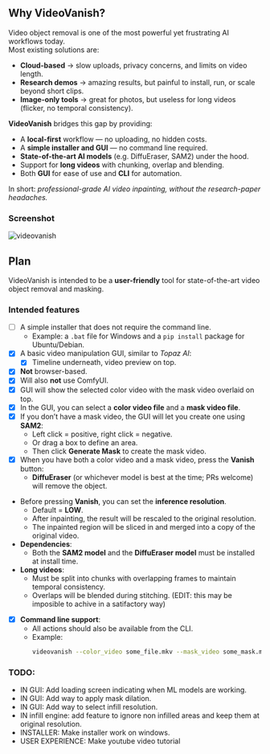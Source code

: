 ## Why VideoVanish?
Video object removal is one of the most powerful yet frustrating AI workflows today.  
Most existing solutions are:
- **Cloud-based** → slow uploads, privacy concerns, and limits on video length.  
- **Research demos** → amazing results, but painful to install, run, or scale beyond short clips.  
- **Image-only tools** → great for photos, but useless for long videos (flicker, no temporal consistency).  

**VideoVanish** bridges this gap by providing:
- A **local-first** workflow — no uploading, no hidden costs.  
- A **simple installer and GUI** — no command line required.  
- **State-of-the-art AI models** (e.g. DiffuEraser, SAM2) under the hood.  
- Support for **long videos** with chunking, overlap and blending.
- Both **GUI** for ease of use and **CLI** for automation.  

In short: *professional-grade AI video inpainting, without the research-paper headaches.*

### Screenshot
<img alt="videovanish" src="https://github.com/user-attachments/assets/b61c700e-7eae-43a0-be1a-a62cb1de2418" />


## Plan
VideoVanish is intended to be a **user-friendly** tool for state-of-the-art video object removal and masking.

### Intended features
- [ ] A simple installer that does not require the command line.  
  - Example: a `.bat` file for Windows and a `pip install` package for Ubuntu/Debian.  
- [x] A basic video manipulation GUI, similar to *Topaz AI*:  
  - [x] Timeline underneath, video preview on top.  
- [x]  **Not** browser-based.  
  - [x] Will also **not** use ComfyUI.  
- [x] GUI will show the selected color video with the mask video overlaid on top.  
- [x] In the GUI, you can select a **color video file** and a **mask video file**.  
- [x] If you don’t have a mask video, the GUI will let you create one using **SAM2**:  
  - Left click = positive, right click = negative.  
  - Or drag a box to define an area.  
  - Then click **Generate Mask** to create the mask video.  
- [x] When you have both a color video and a mask video, press the **Vanish** button:  
  - **DiffuEraser** (or whichever model is best at the time; PRs welcome) will remove the object.  
- Before pressing **Vanish**, you can set the **inference resolution**.  
  - Default = **LOW**.  
  - After inpainting, the result will be rescaled to the original resolution.  
  - The inpainted region will be sliced in and merged into a copy of the original video.  
- **Dependencies**:  
  - Both the **SAM2 model** and the **DiffuEraser model** must be installed at install time.  
- **Long videos**:  
  - Must be split into chunks with overlapping frames to maintain temporal consistency.  
  - Overlaps will be blended during stitching.  (EDIT: this may be imposible to achive in a satifactory way)
- [x] **Command line support**:  
  - All actions should also be available from the CLI.  
  - Example:  
    ```bash
    videovanish --color_video some_file.mkv --mask_video some_mask.mkv
    ```
### TODO:
 - IN GUI: Add loading screen indicating when ML models are working.
 - IN GUI: Add way to apply mask dilation.
 - IN GUI: Add way to select infill resolution.
 - IN infill engine: add feature to ignore non infilled areas and keep them at original resolution.
 - INSTALLER: Make installer work on windows.
 - USER EXPERIENCE: Make youtube video tutorial
